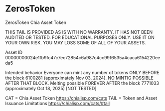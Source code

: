 # ZerosToken
ZerosToken Chia Asset Token

THIS TAIL IS PROVIDED AS IS WITH NO WARRANTY. IT HAS NOT BEEN AUDITED OR TESTED. FOR EDUCATIONAL PURPOSES ONLY. 
USE IT ON YOUR OWN RISK. YOU MAY LOSS SOME OF ALL OF YOUR ASSETS.

Asset ID 00000000024e1fb9fc47c7ec72854c6a987c4cc99f6535a4caca6154220eeda5

Intended behavior
      Everyone can mint any number of tokens ONLY BEFORE the block 6100281 (approximately Nov 03, 2024). NO MINTIG POSSIBLE AFTER THAT BLOCK. 
      Melting possible FOREVER AFTER the block 7771033 (approximately Oct 18, 2025) [NOT TESTED]


CAT = Chia Asset Token https://chialisp.com/cats
TAIL = Token and Asset Issuance Limitations https://chialisp.com/cats/#tail


